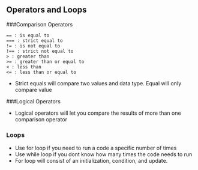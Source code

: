 ## Operators and Loops

###Comparison Operators

```
== : is equal to
=== : strict equal to
!= : is not equal to
!== : strict not equal to
> : greater than
>= : greater than or equal to
< : less than
<= : less than or equal to
```

- Strict equals will compare two values and data type. Equal will only compare value

###Logical Operators

- Logical operators will let you compare the results of more than one comparison operator

### Loops

- Use for loop if you need to run a code a specific number of times
- Use while loop if you dont know how many times the code needs to run
- For loop will consist of an initialization, condition, and update. 